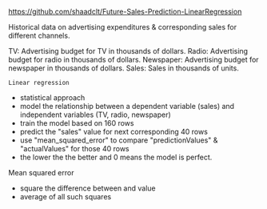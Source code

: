 https://github.com/shaadclt/Future-Sales-Prediction-LinearRegression

Historical data on advertising expenditures & corresponding sales for different channels. 

TV:         Advertising budget for TV in thousands of dollars.
Radio:      Advertising budget for radio in thousands of dollars.
Newspaper:  Advertising budget for newspaper in thousands of dollars.
Sales:      Sales in thousands of units.

`Linear regression`
- statistical approach 
- model the relationship between a dependent variable (sales) and independent variables (TV, radio, newspaper)
- train the model based on 160 rows <train set>
- predict the "sales" value for next corresponding 40 rows <test set>
- use "mean_squared_error" <MSE> to compare "predictionValues" & "actualValues" for those 40 rows <test set>
- the lower the <MSE value> the better and 0 means the model is perfect.

Mean squared error
- square the difference between <actual> and <forecast> value
- average of all such squares
